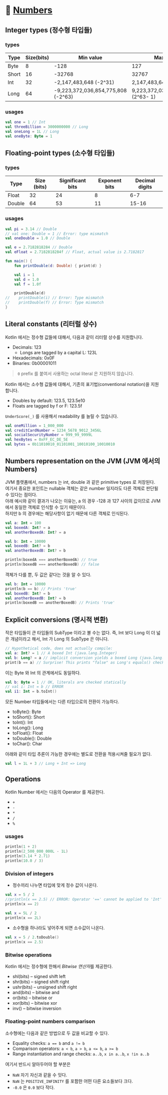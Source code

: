 # 🔢 [Numbers](https://kotlinlang.org/docs/basic-types.html#numbers)

## Integer types (정수형 타입들)

### types

| Type | Size(bits) | Min value | Max value |
| --- | --- | --- | --- |
| Byte | 8 | -128 | 127 |
| Short | 16 | -32768 | 32767 |
| Int | 32 | -2,147,483,648 (-2^31) | 2,147,483,647 (2^31 - 1) |
| Long | 64 | -9,223,372,036,854,775,808 (-2^63) | 9,223,372,036,854,775,807 (2^63- 1) |

### usages

```kotlin
val one = 1 // Int
val threeBillion = 3000000000 // Long
val oneLong = 1L // Long
val oneByte: Byte = 1
```

## Floating-point types (소수형 타입들)

### types

| Type | Size (bits) | Significant bits | Exponent bits | Decimal digits |
| --- | --- | --- | --- | --- |
| Float | 32 | 24 | 8 | 6-7 |
| Double | 64 | 53 | 11 | 15-16 |

### usages

```kotlin
val pi = 3.14 // Double
// val one: Double = 1 // Error: type mismatch
val oneDouble = 1.0 // Double

val e = 2.7182818284 // Double
val eFloat = 2.7182818284f // Float, actual value is 2.7182817

fun main() {
    fun printDouble(d: Double) { print(d) }

    val i = 1
    val d = 1.0
    val f = 1.0f

    printDouble(d)
//    printDouble(i) // Error: Type mismatch
//    printDouble(f) // Error: Type mismatch
}
```

## Literal constants (리터럴 상수)

Kotlin 에서는 정수형 값들에 대해서, 다음과 같이 리터럴 상수를 지원합니다.

- Decimals: 123
  - Longs are tagged by a capital L: 123L
- Hexadecimals: 0x0F
- Binaries: 0b00001011
>`0` prefix 를 붙여서 사용하는 octal literal 은 지원하지 않습니다.

Kotlin 에서는 소수형 값들에 대해서, 기존의 표기법(conventional notation)을 지원합니다.

- Doubles by default: 123.5, 123.5e10
- Floats are tagged by f or F: 123.5f

`UnderScore(_)` 를 사용해서 readability 를 늘릴 수 있습니다.

```kotlin
val oneMillion = 1_000_000
val creditCardNumber = 1234_5678_9012_3456L
val socialSecurityNumber = 999_99_9999L
val hexBytes = 0xFF_EC_DE_5E
val bytes = 0b11010010_01101001_10010100_10010010
```

## Numbers representation on the JVM (JVM 에서의 Numbers)

JVM 플랫폼에서, numbers 는 int, double 과 같은 primitive types 로 저장된다.  
여기서 중요한 포인트는 nullable 객체는 같은 number 일지라도 다른 객체로 판단될 수 있다는 점이다.  
아래 예시와 같이 결과가 나오는 이유는, a 의 경우 -128 과 127 사이의 값이므로 JVM 에서 동일한 객체로 인식할 수 있기 때문이다.  
하지만 b 의 경우에는 해당사항이 없기 때문에 다른 객체로 인식된다.  

```kotlin
val a: Int = 100
val boxedA: Int? = a
val anotherBoxedA: Int? = a

val b: Int = 10000
val boxedB: Int? = b
val anotherBoxedB: Int? = b

println(boxedA === anotherBoxedA) // true
println(boxedB === anotherBoxedB) // false
```

객체가 다를 뿐, 두 값은 같다는 것을 알 수 있다.
```kotlin
val b: Int = 10000
println(b == b) // Prints 'true'
val boxedB: Int? = b
val anotherBoxedB: Int? = b
println(boxedB == anotherBoxedB) // Prints 'true'
```

## Explicit conversions (명시적 변환)

작은 타입들이 큰 타입들의 SubType 이라고 볼 수는 없다. 즉, Int 보다 Long 이 더 넓은 개념이라고 해서, Int 가 Long 의 SubType 은 아니다.

```kotlin
// Hypothetical code, does not actually compile:
val a: Int? = 1 // A boxed Int (java.lang.Integer)
val b: Long? = a // implicit conversion yields a boxed Long (java.lang.Long)
print(b == a) // Surprise! This prints "false" as Long's equals() checks whether the other is Long as well
```

이는 Byte 와 Int 의 관계에서도 동일하다.

```kotlin
val b: Byte = 1 // OK, literals are checked statically
// val i: Int = b // ERROR
val i1: Int = b.toInt()
```

모든 Number 타입들에서는 다른 타입으로의 전환이 가능하다.

- toByte(): Byte
- toShort(): Short
- toInt(): Int
- toLong(): Long
- toFloat(): Float
- toDouble(): Double
- toChar(): Char

아래와 같이 타입 추론이 가능한 경우에는 별도로 전환을 적용시켜줄 필요가 없다.

```kotlin
val l = 1L + 3 // Long + Int => Long
```

## Operations

Kotlin Number 에서는 다음의 Operator 를 제공한다.  

- `+` 
- `-`
- `*`
- `/`
- `%`

### usages

```kotlin
println(1 + 2)
println(2_500_000_000L - 1L)
println(3.14 * 2.71)
println(10.0 / 3)
```

### Division of integers

- 정수끼리 나누면 타입에 맞게 정수 값이 나온다.

```kotlin
val x = 5 / 2
//println(x == 2.5) // ERROR: Operator '==' cannot be applied to 'Int' and 'Double'
println(x == 2)

val x = 5L / 2
println(x == 2L)
```

- 소수형을 하나라도 넣어주게 되면 소수값이 나온다.

```kotlin
val x = 5 / 2.toDouble()
println(x == 2.5)
```

### Bitwise operations

Kotlin 에서는 정수형에 한해서 *Bitwise 연산자*를 제공한다.

- shl(bits) – signed shift left
- shr(bits) – signed shift right
- ushr(bits) – unsigned shift right
- and(bits) – bitwise and
- or(bits) – bitwise or
- xor(bits) – bitwise xor
- inv() – bitwise inversion

### Floating-point numbers comparison

소수형에는 다음과 같은 방법으로 두 값을 비교할 수 있다.

- Equality checks: `a == b` and `a != b`
- Comparison operators: `a < b`, `a > b`, `a <= b`, `a >= b`
- Range instantiation and range checks: `a..b`, `x in a..b`, `x !in a..b`

여기서 반드시 알아두어야 할 부분은 

- `NaN` 자기 자신과 같을 수 잇다.
- `NaN` 는 `POSITIVE_INFINITY` 를 포함한 어떤 다른 요소들보다 크다.
- `-0.0` 은 `0.0` 보다 작다.

